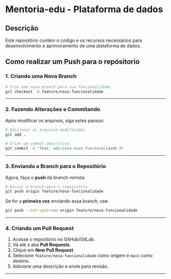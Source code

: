 # Mentoria-edu - Plataforma de dados

## Descrição

Este repositório contém o código e os recursos necessários para desenvolvimento e aprimoramento de uma plataforma de dados. 

## Como realizar um Push para o repósitorio

###  1. Criando uma Nova Branch

```bash
# Crie uma nova branch para sua funcionalidade
git checkout -b feature/nova-funcionalidade
```

---

###  2. Fazendo Alterações e Commitando

Após modificar os arquivos, siga estes passos:

```bash
# Adicionar os arquivos modificados
git add .

# Criar um commit descritivo
git commit -m "feat: adiciona nova funcionalidade X"
```

---

###  3. Enviando a Branch para o Repositório

Agora, faça o **push** da branch remota:

```bash
# Enviar a branch para o repositório
git push origin feature/nova-funcionalidade
```

Se for a **primeira vez** enviando essa branch, use:

```bash
git push --set-upstream origin feature/nova-funcionalidade
```

---

### 4. Criando um Pull Request

1. Acesse o repositório no GitHub/GitLab.
2. Vá até a aba **Pull Requests**.
3. Clique em **New Pull Request**.
4. Selecione `feature/nova-funcionalidade` como origem e `main` como destino.
5. Adicione uma descrição e envie para revisão.

---


